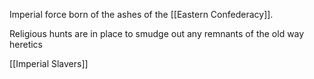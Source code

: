 Imperial force born of the ashes of the [[Eastern Confederacy]].


Religious hunts are in place to smudge out any remnants of the old way heretics


[[Imperial Slavers]]
